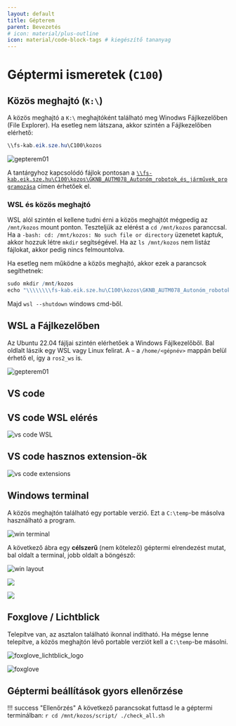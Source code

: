```yaml
---
layout: default
title: Gépterem
parent: Bevezetés
# icon: material/plus-outline
icon: material/code-block-tags # kiegészítő tananyag
---
```


# Géptermi ismeretek (`C100`)

## Közös meghajtó (`K:\`)

A közös meghajtó a `K:\` meghajtóként található meg Winodws Fájlkezelőben (File Explorer). Ha esetleg nem látszana, akkor szintén a Fájlkezelőben elérhető:

```powershell
\\fs-kab.eik.sze.hu\C100\kozos
```

![gepterem01](gepterem01.png)

A tantárgyhoz kapcsolódó fájlok pontosan a [`\\fs-kab.eik.sze.hu\C100\kozos\GKNB_AUTM078_Autonóm_robotok_és_járművek_programozása`](file://fs-kab.eik.sze.hu/C100/kozos/GKNB_AUTM078_Auton%C3%B3m_robotok_%C3%A9s_j%C3%A1rm%C5%B1vek_programoz%C3%A1sa/) címen érhetőek el.

### WSL és közös meghajtó

WSL alól szintén el kellene tudni érni a közös meghajtót mégpedig az `/mnt/kozos` mount ponton. Teszteljük az elérést a `cd /mnt/kozos` paranccsal. Ha a `-bash: cd: /mnt/kozos: No such file or directory` üzenetet kaptuk, akkor hozzuk létre `mkdir` segítségével. Ha az `ls /mnt/kozos` nem listáz fájlokat, akkor pedig nincs felmountolva.

Ha esetleg nem működne a közös meghajtó, akkor ezek a parancsok segíthetnek:

``` r
sudo mkdir /mnt/kozos
echo "\\\\\\\\fs-kab.eik.sze.hu\C100\kozos\GKNB_AUTM078_Autonóm_robotok_és_járművek_programozása    /mnt/kozos    drvfs defaults,uid=1000,gid=1000    0    0" | sudo tee -a /etc/fstab
```
Majd `wsl --shutdown` windows cmd-ből.


## WSL a Fájlkezelőben

Az Ubuntu 22.04 fájljai szintén elérhetőek a Windows Fájlkezelőből. Bal oldlalt lászik egy WSL vagy Linux felirat. A `~` a `/home/<gépnév>` mappán belül érhető el, így a `ros2_ws` is. 

![gepterem01](gepterem01.png)


## VS code

## VS code WSL elérés

![vs code WSL](vscodebasics03.png)

## VS code hasznos extension-ök

![vs code extensions](vscodebasics04.png)

## Windows terminal

A közös meghajtón található egy portable verzió. Ezt a `C:\temp`-be másolva használható a program.

![win terminal](windows_terminal01.png)

A következő ábra egy **célszerű** (nem kötelező) géptermi elrendezést mutat, bal oldalt a terminal, jobb oldalt a böngésző:

![win layout](gepterem02.png)

![](windows_terminal02.png)

![](https://raw.githubusercontent.com/sze-info/arj/main/docs/telepites/wsl_overview01.svg)

## Foxglove / Lichtblick

Telepítve van, az asztalon található ikonnal indítható. Ha mégse lenne telepítve, a közös meghajtón lévő portable verziót kell a `C:\temp`-be másolni. 

![foxglove_lichtblick_logo](foxglove_lichtblick01.png)

![foxglove](foxglove01.png)



## Géptermi beállítások gyors ellenőrzése

!!! success "Ellenőrzés"
    A következő parancsokat futtasd le a géptermi terminálban:
    ``` r
    cd /mnt/kozos/script/
    ./check_all.sh
    ```